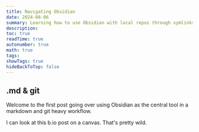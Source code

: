 ```yaml
---
title: Navigating Obsidian
date: 2024-08-06
summary: Learning how to use Obsidian with local repos through symlinks
description: 
toc: true
readTime: true
autonumber: true
math: true
tags: 
showTags: true
hideBackToTop: false
---
```

## .md & git 
Welcome to the first post going over using Obsidian as the central tool in a markdown and git heavy workflow.

I can look at this b.io post on a canvas. That's pretty wild.

